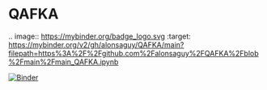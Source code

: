 # QAFKA
.. image:: https://mybinder.org/badge_logo.svg
 :target: https://mybinder.org/v2/gh/alonsaguy/QAFKA/main?filepath=https%3A%2F%2Fgithub.com%2Falonsaguy%2FQAFKA%2Fblob%2Fmain%2Fmain_QAFKA.ipynb
 
 [![Binder](https://mybinder.org/badge_logo.svg)](https://mybinder.org/v2/gh/alonsaguy/QAFKA/main?filepath=https%3A%2F%2Fgithub.com%2Falonsaguy%2FQAFKA%2Fblob%2Fmain%2Fmain_QAFKA.ipynb)
